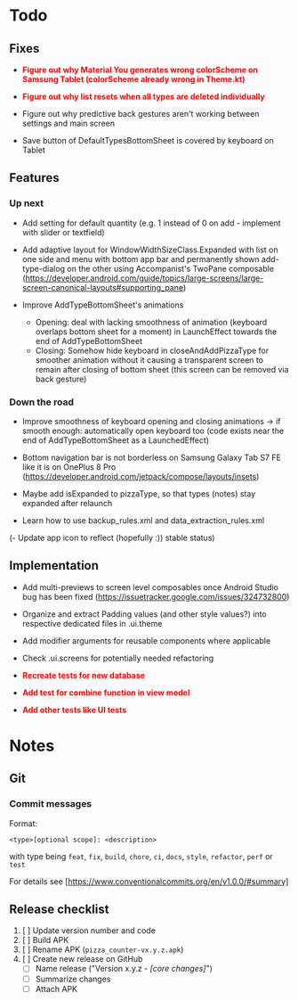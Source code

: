 <style>
  priority {
    color: red;
    font-weight: Bold;
  }
</style>

# Todo

## Fixes

- <priority>Figure out why Material You generates wrong colorScheme on Samsung Tablet (colorScheme already wrong in Theme.kt)</priority>

- <priority>Figure out why list resets when all types are deleted individually</priority>

- Figure out why predictive back gestures aren't working between settings and main screen

- Save button of DefaultTypesBottomSheet is covered by keyboard on Tablet

## Features

### Up next

- Add setting for default quantity (e.g. 1 instead of 0 on add - implement with slider or textfield)

- Add adaptive layout for WindowWidthSizeClass.Expanded with list on one side and 
  menu with bottom app bar and permanently shown add-type-dialog on the other
  using Accompanist's TwoPane composable
  (https://developer.android.com/guide/topics/large-screens/large-screen-canonical-layouts#supporting_pane)

- Improve AddTypeBottomSheet's animations
  - Opening: deal with lacking smoothness of animation (keyboard overlaps bottom sheet for a
    moment) in LaunchEffect towards the end of AddTypeBottomSheet
  - Closing: Somehow hide keyboard in closeAndAddPizzaType for smoother animation without it
    causing a transparent screen to remain after closing of bottom sheet (this screen can be
    removed via back gesture)

### Down the road

- Improve smoothness of keyboard opening and closing animations → if smooth enough: automatically
  open keyboard too (code exists near the end of AddTypeBottomSheet as a LaunchedEffect)

- Bottom navigation bar is not borderless on Samsung Galaxy Tab S7 FE like it is on OnePlus 8 Pro (https://developer.android.com/jetpack/compose/layouts/insets)

- Maybe add isExpanded to pizzaType, so that types (notes) stay expanded after relaunch

- Learn how to use backup_rules.xml and data_extraction_rules.xml

(- Update app icon to reflect (hopefully :)) stable status)

## Implementation

- Add multi-previews to screen level composables once Android Studio bug has been fixed 
  (https://issuetracker.google.com/issues/324732800)

- Organize and extract Padding values (and other style values?) into respective dedicated files in .ui.theme

- Add modifier arguments for reusable components where applicable

- Check .ui.screens for potentially needed refactoring

- <priority>Recreate tests for new database</priority>
- <priority>Add test for combine function in view model</priority>
- <priority>Add other tests like UI tests</priority>

# Notes

## Git

### Commit messages

Format:

```
<type>[optional scope]: <description>
```

with type being `feat`, `fix`, `build`, `chore`, `ci`, `docs`, `style`, `refactor`, `perf` or ` test`

For details see [https://www.conventionalcommits.org/en/v1.0.0/#summary]

## Release checklist

1. [ ] Update version number and code
2. [ ] Build APK
3. [ ] Rename APK (`pizza_counter-vx.y.z.apk`)
4. [ ] Create new release on GitHub
   - [ ] Name release ("Version x.y.z - _[core changes]_")
   - [ ] Summarize changes
   - [ ] Attach APK
